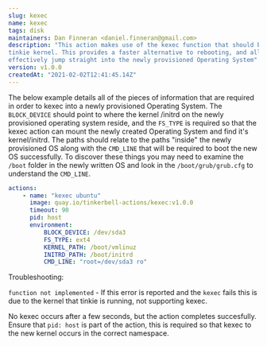 ```yaml
---
slug: kexec
name: kexec
tags: disk
maintainers: Dan Finneran <daniel.finneran@gmail.com>
description: "This action makes use of the kexec function that should be compiled into the
tinkie kernel. This provides a faster alternative to rebooting, and allows an action to 
effectively jump straight into the newly provisioned Operating System"
version: v1.0.0
createdAt: "2021-02-02T12:41:45.14Z"
---
```


The below example details all of the pieces of information that are required in order to kexec 
into a newly provisioned Operating System. The `BLOCK_DEVICE` should point to where the kernel
/initrd on the newly provisioned operating system reside, and the `FS_TYPE` is required so that
the kexec action can mount the newly created Operating System and find it's kernel/initrd. The
paths should relate to the paths "inside" the newly provisioned OS along with the `CMD_LINE` 
that will be required to boot the new OS successfully. To discover these things you may need to
examine the `/boot` folder in the newly written OS and look in the `/boot/grub/grub.cfg` to 
understand the `CMD_LINE`.

```yaml
actions:
    - name: "kexec ubuntu"
      image: quay.io/tinkerbell-actions/kexec:v1.0.0
      timeout: 90
      pid: host
      environment:
          BLOCK_DEVICE: /dev/sda3
          FS_TYPE: ext4
          KERNEL_PATH: /boot/vmlinuz
          INITRD_PATH: /boot/initrd
          CMD_LINE: "root=/dev/sda3 ro"
```

Troubleshooting:

`function not implemented` - If this error is reported and the `kexec` fails this is due to the kernel that tinkie is running, not supporting kexec.

No kexec occurs after a few seconds, but the action completes succesfully. Ensure that `pid: host` is part of the action, this is required so that 
kexec to the new kernel occurs in the correct namespace.